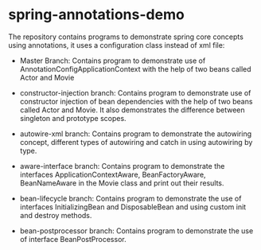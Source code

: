 # spring-annotations-demo
The repository contains programs to demonstrate spring core concepts using annotations, it uses a configuration class instead of xml file:
- Master Branch:
Contains program to demonstrate use of AnnotationConfigApplicationContext with the help of two beans called Actor and Movie

- constructor-injection branch:
Contains program to demonstrate use of constructor injection of bean dependencies with the help of two beans called Actor and Movie. It also demonstrates the difference between singleton and prototype scopes.

- autowire-xml branch:
Contains program to demonstrate the autowiring concept, different types of autowiring and catch in using autowiring by type.

- aware-interface branch:
Contains program to demonstrate the interfaces ApplicationContextAware, BeanFactoryAware, BeanNameAware in the Movie class and print out their results.

- bean-lifecycle branch:
Contains program to demonstrate the use of interfaces InitializingBean and DisposableBean and using custom init and destroy methods.

- bean-postprocessor branch:
Contains program to demonstrate the use of interface BeanPostProcessor.
